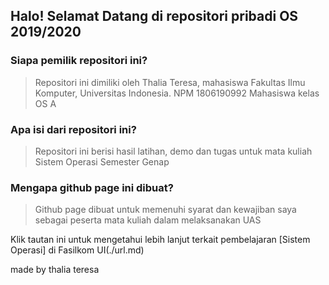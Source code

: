## Halo! Selamat Datang di repositori pribadi OS 2019/2020

### Siapa pemilik repositori ini? 
> Repositori ini dimiliki oleh Thalia Teresa, mahasiswa Fakultas Ilmu Komputer, Universitas Indonesia.
> NPM 1806190992
> Mahasiswa kelas OS A

### Apa isi dari repositori ini?
> Repositori ini berisi hasil latihan, demo dan tugas untuk mata kuliah Sistem Operasi Semester Genap

### Mengapa github page ini dibuat?
> Github page dibuat untuk memenuhi syarat dan kewajiban saya sebagai peserta mata kuliah dalam melaksanakan UAS


Klik tautan ini untuk mengetahui lebih lanjut terkait pembelajaran [Sistem Operasi] di Fasilkom UI(./url.md)



made by thalia teresa
